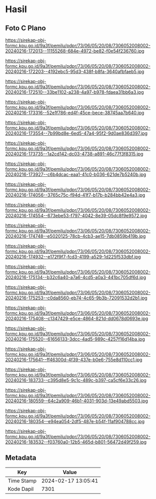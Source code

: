 # Hasil

## Foto C Plano

https://sirekap-obj-formc.kpu.go.id/9a3f/pemilu/pdpr/73/06/05/20/08/7306052008002-20240216-172013--11155268-684e-4972-be82-f0e54f236760.jpg

https://sirekap-obj-formc.kpu.go.id/9a3f/pemilu/pdpr/73/06/05/20/08/7306052008002-20240216-172203--4192ebc5-95d3-438f-b8fa-3640afbfaeb5.jpg

https://sirekap-obj-formc.kpu.go.id/9a3f/pemilu/pdpr/73/06/05/20/08/7306052008002-20240216-172510--33be1102-a238-4a97-b978-fdaea31bb6a3.jpg

https://sirekap-obj-formc.kpu.go.id/9a3f/pemilu/pdpr/73/06/05/20/08/7306052008002-20240216-173316--52e1f786-ed4f-45ce-bece-38745aa7b640.jpg

https://sirekap-obj-formc.kpu.go.id/9a3f/pemilu/pdpr/73/06/05/20/08/7306052008002-20240216-173554--7b99bd8e-6ed5-47a4-95f2-9d0ae836d397.jpg

https://sirekap-obj-formc.kpu.go.id/9a3f/pemilu/pdpr/73/06/05/20/08/7306052008002-20240216-173735--1a2cd142-dc03-4738-a891-46c77f3f8315.jpg

https://sirekap-obj-formc.kpu.go.id/9a3f/pemilu/pdpr/73/06/05/20/08/7306052008002-20240216-173927--c6b4dcac-eaa1-41c0-b036-621de7b5240b.jpg

https://sirekap-obj-formc.kpu.go.id/9a3f/pemilu/pdpr/73/06/05/20/08/7306052008002-20240216-174056--3765c75c-f94d-41f7-b17b-b284bb42e4a3.jpg

https://sirekap-obj-formc.kpu.go.id/9a3f/pemilu/pdpr/73/06/05/20/08/7306052008002-20240216-174554--673ebe53-f797-4042-8e39-05dc8f9e9572.jpg

https://sirekap-obj-formc.kpu.go.id/9a3f/pemilu/pdpr/73/06/05/20/08/7306052008002-20240216-174748--e5020125-78cb-4cb3-ae15-7db0859b419b.jpg

https://sirekap-obj-formc.kpu.go.id/9a3f/pemilu/pdpr/73/06/05/20/08/7306052008002-20240216-174932--e172f9f7-fcd3-4199-a529-1d225f533dbf.jpg

https://sirekap-obj-formc.kpu.go.id/9a3f/pemilu/pdpr/73/06/05/20/08/7306052008002-20240216-175134--b32c6a40-a7a6-4cd5-a0a3-441bc705df6d.jpg

https://sirekap-obj-formc.kpu.go.id/9a3f/pemilu/pdpr/73/06/05/20/08/7306052008002-20240216-175253--c0da8560-eb74-4c65-9b3b-72091532d2b1.jpg

https://sirekap-obj-formc.kpu.go.id/9a3f/pemilu/pdpr/73/06/05/20/08/7306052008002-20240216-175408--c1347429-e5ce-4864-821d-dd0678d0693e.jpg

https://sirekap-obj-formc.kpu.go.id/9a3f/pemilu/pdpr/73/06/05/20/08/7306052008002-20240216-175520--61656133-3dcc-4ad5-989c-4257f16d14ba.jpg

https://sirekap-obj-formc.kpu.go.id/9a3f/pemilu/pdpr/73/06/05/20/08/7306052008002-20240216-175641--ff46300d-4f39-437e-b0e6-755e8d110cc1.jpg

https://sirekap-obj-formc.kpu.go.id/9a3f/pemilu/pdpr/73/06/05/20/08/7306052008002-20240216-183733--c395d8e5-9c1c-489c-b397-ca5cf6e33c26.jpg

https://sirekap-obj-formc.kpu.go.id/9a3f/pemilu/pdpr/73/06/05/20/08/7306052008002-20240216-180559--64c2a909-46b1-4031-903d-13e49abd5503.jpg

https://sirekap-obj-formc.kpu.go.id/9a3f/pemilu/pdpr/73/06/05/20/08/7306052008002-20240216-180354--e94ea054-2df5-487e-b54f-11af904788cc.jpg

https://sirekap-obj-formc.kpu.go.id/9a3f/pemilu/pdpr/73/06/05/20/08/7306052008002-20240216-183532--f03760a0-12b5-465d-b801-56472d49f259.jpg


## Metadata

| Key        | Value               |
| ---------- | ------------------- |
| Time Stamp | 2024-02-17 13:05:41 |
| Kode Dapil | 7301                |



